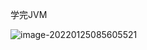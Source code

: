 学完JVM

![image-20220125085605521](https://mynotepicbed.oss-cn-beijing.aliyuncs.com/img/image-20220125085605521.png)